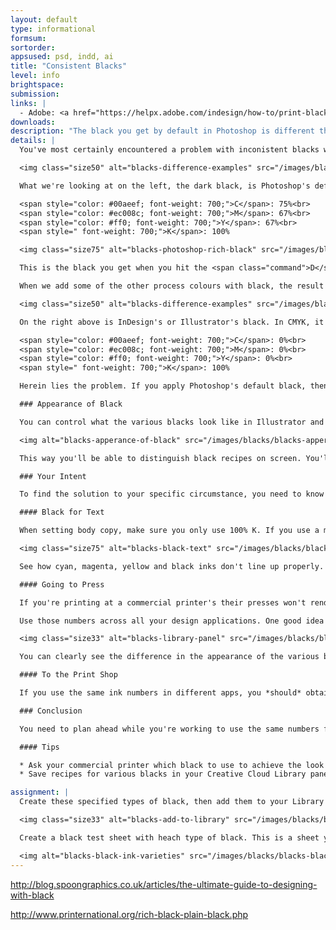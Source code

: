 ```yaml
---
layout: default
type: informational
formsum: 
sortorder:
appsused: psd, indd, ai
title: "Consistent Blacks"
level: info
brightspace: 
submission: 
links: |
  - Adobe: <a href="https://helpx.adobe.com/indesign/how-to/print-black.html" alt:="Adobe: How to print blacks." target="_blank">Printing Blacks</a>
downloads: 
description: "The black you get by default in Photoshop is different than the one in Illustrator and in InDesign. We'll take control of this unruly colour for once and for all."
details: |
  You've most certainly encountered a problem with inconistent blacks when having your homework printed at a service bureau, like the College's Print Shop or a UPS outlet. You get a really dark black in places, then a greyish black in other regions.

  <img class="size50" alt="blacks-difference-examples" src="/images/blacks/blacks-difference-examples.jpg">

  What we're looking at on the left, the dark black, is Photoshop's default black, which is:

  <span style="color: #00aeef; font-weight: 700;">C</span>: 75%<br>
  <span style="color: #ec008c; font-weight: 700;">M</span>: 67%<br>
  <span style="color: #ff0; font-weight: 700;">Y</span>: 67%<br>
  <span style=" font-weight: 700;">K</span>: 100%

  <img class="size75" alt="blacks-photoshop-rich-black" src="/images/blacks/blacks-photoshop-rich-black.jpg">

  This is the black you get when you hit the <span class="command">D</span> key to set Photoshop's default colours. <mark>You should avoid using this black in your work.</mark>. It may take too long to dry, it may smudge or it may have a colour cast.

  When we add some of the other process colours with black, the result is called a *rich black*. There are many recipes for rich blacks. If you want to use a rich black, ask your printer which numbers they prefer to use.

  <img class="size50" alt="blacks-difference-examples" src="/images/blacks/blacks-difference-examples.jpg">

  On the right above is InDesign's or Illustrator's black. In CMYK, it's:

  <span style="color: #00aeef; font-weight: 700;">C</span>: 0%<br>
  <span style="color: #ec008c; font-weight: 700;">M</span>: 0%<br> 
  <span style="color: #ff0; font-weight: 700;">Y</span>: 0%<br>
  <span style=" font-weight: 700;">K</span>: 100%

  Herein lies the problem. If you apply Photoshop's default black, then place that image in InDesign or Illustrator next to its default black, they won't match.

  ### Appearance of Black

  You can control what the various blacks look like in Illustrator and in InDesign. Go to <span class="command">Preferences > Appearance of Black...</span> Choose to display and output all blacks accurately in both apps. This way, you can see and control the numbers for your blacks. 

  <img alt="blacks-apperance-of-black" src="/images/blacks/blacks-apperance-of-black.jpg">

  This way you'll be able to distinguish black recipes on screen. You'll get in print what you see in the apps.

  ### Your Intent

  To find the solution to your specific circumstance, you need to know what the intent of your file is.

  #### Black for Text

  When setting body copy, make sure you only use 100% K. If you use a mix of CMYK inks, it will be very difficult for the printer to get those inks to print lined up exactly. This is called registration (of the four inks), and it's very difficult on fine lines.

  <img class="size75" alt="blacks-black-text" src="/images/blacks/blacks-black-text.jpg">  

  See how cyan, magenta, yellow and black inks don't line up properly. This poor registration is caused by the paper shifting while running through an offset press. See how the 100% K black is sharp.

  #### Going to Press

  If you're printing at a commercial printer's their presses won't render a dark black with only 100% K. It looks even more washed out when printing on un-coated stock. Consult with them to get their rich black recipe to achieve a truly black black.

  Use those numbers across all your design applications. One good idea to get consistent blacks is to add the swatch you want to use to your Creative Cloud Library panel, then it's accessible from all your Adobe apps.

  <img class="size33" alt="blacks-library-panel" src="/images/blacks/blacks-library-panel.jpg">

  You can clearly see the difference in the appearance of the various blacks in the panel above.

  #### To the Print Shop

  If you use the same ink numbers in different apps, you *should* obtain the same results. If you don't, it could be caused by the printer drivers in the laser or inkjet printer. You should show your print job to the printer to resolve the issue. Try printing a test sheet with all the different blacks on it to see how the printer interprets them.

  ### Conclusion

  You need to plan ahead while you're working to use the same numbers for black in all of your applications.

  #### Tips

  * Ask your commercial printer which black to use to achieve the look you want.
  * Save recipes for various blacks in your Creative Cloud Library panel for quick access.

assignment: |
  Create these specified types of black, then add them to your Library panel. You can create them from any of the three apps.

  <img class="size33" alt="blacks-add-to-library" src="/images/blacks/blacks-add-to-library.jpg">

  Create a black test sheet with heach type of black. This is a sheet you can print on your inkjet printer at home. You can also print it at your service bureau.

  <img alt="blacks-black-ink-varieties" src="/images/blacks/blacks-black-ink-varieties.jpg">
---
```


http://blog.spoongraphics.co.uk/articles/the-ultimate-guide-to-designing-with-black

http://www.printernational.org/rich-black-plain-black.php

